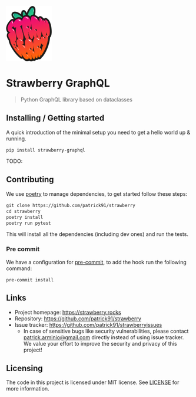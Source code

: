 <img src="./.github/logo.png" width="124" height="150">

# Strawberry GraphQL

> Python GraphQL library based on dataclasses

## Installing / Getting started

A quick introduction of the minimal setup you need to get a hello world up &
running.

```shell
pip install strawberry-graphql
```

TODO:

## Contributing

We use [poetry](https://github.com/sdispater/poetry) to manage dependencies, to
get started follow these steps:

```shell
git clone https://github.com/patrick91/strawberry
cd strawberry
poetry install
poetry run pytest
```

This will install all the dependencies (including dev ones) and run the tests.

### Pre commit

We have a configuration for
[pre-commit](https://github.com/pre-commit/pre-commit), to add the hook run the
following command:

```shell
pre-commit install
```

## Links

- Project homepage: https://strawberry.rocks
- Repository: https://github.com/patrick91/strawberry
- Issue tracker: https://github.com/patrick91/strawberryissues
  - In case of sensitive bugs like security vulnerabilities, please contact
    patrick.arminio@gmail.com directly instead of using issue tracker. We value
    your effort to improve the security and privacy of this project!

## Licensing

The code in this project is licensed under MIT license. See [LICENSE](./LICENSE)
for more information.
